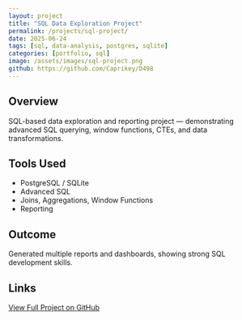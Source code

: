 ```yaml
---
layout: project
title: "SQL Data Exploration Project"
permalink: /projects/sql-project/
date: 2025-06-24
tags: [sql, data-analysis, postgres, sqlite]
categories: [portfolio, sql]
image: /assets/images/sql-project.png
github: https://github.com/Caprikey/D498
---
```


## Overview

SQL-based data exploration and reporting project — demonstrating advanced SQL querying, window functions, CTEs, and data transformations.

## Tools Used

- PostgreSQL / SQLite
- Advanced SQL
- Joins, Aggregations, Window Functions
- Reporting

## Outcome

Generated multiple reports and dashboards, showing strong SQL development skills.

## Links

[View Full Project on GitHub](https://github.com/Caprikey/D498)
